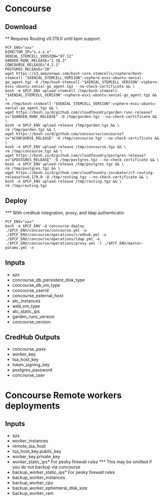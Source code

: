 # Concourse
## Download
** Requires Routing v0.179.0 until bpm support.
```
PCF_ENV="xxx"
DIRECTOR_IP="x.x.x.x"
XENIAL_STEMCELL_VERSION="97.12"
GARDEN_RUNC_RELEASE="1.16.3"
CONCOURSE_RELEASE="4.2.1"
POSTGRES_RELEASE="28"
wget https://s3.amazonaws.com/bosh-core-stemcells/vsphere/bosh-stemcell-"$XENIAL_STEMCELL_VERSION"-vsphere-esxi-ubuntu-xenial-go_agent.tgz -O /tmp/bosh-stemcell-"$XENIAL_STEMCELL_VERSION"-vsphere-esxi-ubuntu-xenial-go_agent.tgz --no-check-certificate && \
bosh -e $PCF_ENV upload-stemcell /tmp/bosh-stemcell-"$XENIAL_STEMCELL_VERSION"-vsphere-esxi-ubuntu-xenial-go_agent.tgz && \
rm /tmp/bosh-stemcell-"$XENIAL_STEMCELL_VERSION"-vsphere-esxi-ubuntu-xenial-go_agent.tgz && \
wget https://bosh.io/d/github.com/cloudfoundry/garden-runc-release?v="$GARDEN_RUNC_RELEASE" -O /tmp/garden.tgz --no-check-certificate && \
bosh -e $PCF_ENV upload-release /tmp/garden.tgz && \
rm /tmp/garden.tgz && \
wget https://bosh.io/d/github.com/concourse/concourse?v="$CONCOURSE_RELEASE" -O /tmp/concourse.tgz --no-check-certificate && \
bosh -e $PCF_ENV upload-release /tmp/concourse.tgz && \
rm /tmp/concourse.tgz && \
wget https://bosh.io/d/github.com/cloudfoundry/postgres-release?v="$POSTGRES_RELEASE" -O /tmp/postgres.tgz --no-check-certificate && \
bosh -e $PCF_ENV upload-release /tmp/postgres.tgz && \
rm /tmp/postgres.tgz && \
wget https://bosh.io/d/github.com/cloudfoundry-incubator/cf-routing-release?v=0.179.0 -O /tmp/routing.tgz --no-check-certificate && \
bosh -e $PCF_ENV upload-release /tmp/routing.tgz && \
rm /tmp/routing.tgz
```

## Deploy
*** With credhub integration, proxy, and ldap authenticatin
```
PCF_ENV="xxx"
bosh -e $PCF_ENV -d concourse deploy ./$PCF_ENV/concourse/concourse.yml -o ./$PCF_ENV/concourse/operations/credhub.yml -o ./$PCF_ENV/concourse/operations/ldap.yml -o ./$PCF_ENV/concourse/operations/proxy.yml -l ./$PCF_ENV/master-params.yml -n
```

## Inputs
- azs
- concourse_db_persistent_disk_type
- concourse_db_vm_type
- concourse_userid
- concourse_external_host
- atc_instances
- web_vm_type
- atc_static_ips
- garden_runc_version
- concourse_version

## CredHub Outputs
- concourse_pass
- worker_key
- tsa_host_key
- token_signing_key
- postgres_password
- concourse_user

# Concourse Remote workers deployments
## Inputs
- azs
- worker_instances
- remote_tsa_host
- tsa_host_key.public_key
- worker_key.private_key
- worker_static_ips* For pesky firewall rules
*** This may be omitted if you do not backup via concourse
- backup_worker_static_ips* For pesky firewall rules
- backup_worker_instances
- backup_worker_cpu
- backup_worker_ephemeral_disk_size
- backup_worker_ram
